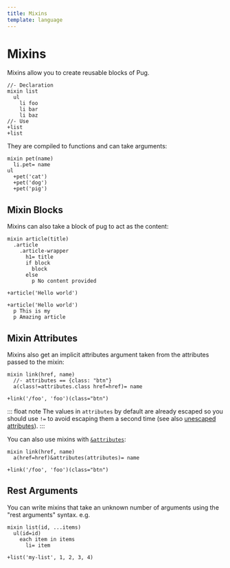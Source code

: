 ```yaml
---
title: Mixins
template: language
---
```


# Mixins

Mixins allow you to create reusable blocks of Pug.

```pug-preview
//- Declaration
mixin list
  ul
    li foo
    li bar
    li baz
//- Use
+list
+list
```

They are compiled to functions and can take arguments:

```pug-preview
mixin pet(name)
  li.pet= name
ul
  +pet('cat')
  +pet('dog')
  +pet('pig')
```

## Mixin Blocks

Mixins can also take a block of pug to act as the content:

```pug-preview
mixin article(title)
  .article
    .article-wrapper
      h1= title
      if block
        block
      else
        p No content provided

+article('Hello world')

+article('Hello world')
  p This is my
  p Amazing article
```

## Mixin Attributes

Mixins also get an implicit attributes argument taken from the attributes passed to the mixin:

```pug-preview
mixin link(href, name)
  //- attributes == {class: "btn"}
  a(class!=attributes.class href=href)= name

+link('/foo', 'foo')(class="btn")
```

::: float note
The values in `attributes` by default are already escaped so you should use `!=` to avoid escaping them a second time (see also [unescaped attributes]).
:::

You can also use mixins with [`&attributes`]:

```pug-preview
mixin link(href, name)
  a(href=href)&attributes(attributes)= name

+link('/foo', 'foo')(class="btn")
```

## Rest Arguments

You can write mixins that take an unknown number of arguments using the "rest arguments" syntax.  e.g.

```pug-preview
mixin list(id, ...items)
  ul(id=id)
    each item in items
      li= item

+list('my-list', 1, 2, 3, 4)
```

[`&attributes`]: attributes.html#attributes
[unescaped attributes]: attributes.html#unescaped-attributes
